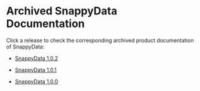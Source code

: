 # Archived SnappyData Documentation

Click a release to check the corresponding archived product documentation of SnappyData:

*	[SnappyData 1.0.2](https://snappydata-docs.readthedocs.io/en/docv1.0.2/)

* 	[SnappyData 1.0.1](https://snappydata-docs.readthedocs.io/en/docv1.0.1/)

*	[SnappyData 1.0.0](https://snappydata-docs.readthedocs.io/en/docv1.0.0/)

